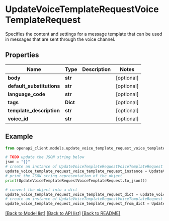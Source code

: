 # UpdateVoiceTemplateRequestVoiceTemplateRequest

Specifies the content and settings for a message template that can be used in messages that are sent through the voice channel.

## Properties

Name | Type | Description | Notes
------------ | ------------- | ------------- | -------------
**body** | **str** |  | [optional] 
**default_substitutions** | **str** |  | [optional] 
**language_code** | **str** |  | [optional] 
**tags** | **Dict** |  | [optional] 
**template_description** | **str** |  | [optional] 
**voice_id** | **str** |  | [optional] 

## Example

```python
from openapi_client.models.update_voice_template_request_voice_template_request import UpdateVoiceTemplateRequestVoiceTemplateRequest

# TODO update the JSON string below
json = "{}"
# create an instance of UpdateVoiceTemplateRequestVoiceTemplateRequest from a JSON string
update_voice_template_request_voice_template_request_instance = UpdateVoiceTemplateRequestVoiceTemplateRequest.from_json(json)
# print the JSON string representation of the object
print(UpdateVoiceTemplateRequestVoiceTemplateRequest.to_json())

# convert the object into a dict
update_voice_template_request_voice_template_request_dict = update_voice_template_request_voice_template_request_instance.to_dict()
# create an instance of UpdateVoiceTemplateRequestVoiceTemplateRequest from a dict
update_voice_template_request_voice_template_request_from_dict = UpdateVoiceTemplateRequestVoiceTemplateRequest.from_dict(update_voice_template_request_voice_template_request_dict)
```
[[Back to Model list]](../README.md#documentation-for-models) [[Back to API list]](../README.md#documentation-for-api-endpoints) [[Back to README]](../README.md)


